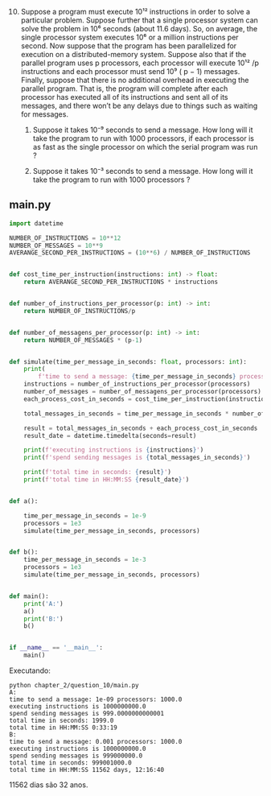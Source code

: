 10. Suppose a program must execute 10¹² instructions in order to solve a particular problem. Suppose further that a single processor system can solve the problem in 10⁶ seconds (about 11.6 days). So, on average, the single processor system executes 10⁶ or a million instructions per second. Now suppose that the program has been parallelized for execution on a distributed-memory system. Suppose also that if the parallel program uses p processors, each processor will execute 10¹²  /p instructions and each processor must send 10⁹ ( p − 1) messages. Finally, suppose that there is no additional overhead in executing the
parallel program. That is, the program will complete after each processor has executed all of its instructions and sent all of its messages, and there won’t be any delays due to things such as waiting for messages.  
    1.  Suppose it takes 10⁻⁹ seconds to send a message. How long will it take the program to run with 1000 processors, if each processor is as fast as the single processor on which the serial program was run ?  

    2. Suppose it takes 10⁻³ seconds to send a message. How long will it take the program to run with 1000 processors ?


## main.py

```py
import datetime

NUMBER_OF_INSTRUCTIONS = 10**12
NUMBER_OF_MESSAGES = 10**9
AVERANGE_SECOND_PER_INSTRUCTIONS = (10**6) / NUMBER_OF_INSTRUCTIONS


def cost_time_per_instruction(instructions: int) -> float:
    return AVERANGE_SECOND_PER_INSTRUCTIONS * instructions


def number_of_instructions_per_processor(p: int) -> int:
    return NUMBER_OF_INSTRUCTIONS/p


def number_of_messagens_per_processor(p: int) -> int:
    return NUMBER_OF_MESSAGES * (p-1)


def simulate(time_per_message_in_seconds: float, processors: int):
    print(
        f'time to send a message: {time_per_message_in_seconds} processors: {processors}')
    instructions = number_of_instructions_per_processor(processors)
    number_of_messages = number_of_messagens_per_processor(processors)
    each_process_cost_in_seconds = cost_time_per_instruction(instructions)

    total_messages_in_seconds = time_per_message_in_seconds * number_of_messages

    result = total_messages_in_seconds + each_process_cost_in_seconds
    result_date = datetime.timedelta(seconds=result)

    print(f'executing instructions is {instructions}')
    print(f'spend sending messages is {total_messages_in_seconds}')

    print(f'total time in seconds: {result}')
    print(f'total time in HH:MM:SS {result_date}')


def a():

    time_per_message_in_seconds = 1e-9
    processors = 1e3
    simulate(time_per_message_in_seconds, processors)


def b():
    time_per_message_in_seconds = 1e-3
    processors = 1e3
    simulate(time_per_message_in_seconds, processors)


def main():
    print('A:')
    a()
    print('B:')
    b()


if __name__ == '__main__':
    main()
```
Executando:
```shell
python chapter_2/question_10/main.py
A:
time to send a message: 1e-09 processors: 1000.0
executing instructions is 1000000000.0
spend sending messages is 999.0000000000001
total time in seconds: 1999.0
total time in HH:MM:SS 0:33:19
B:
time to send a message: 0.001 processors: 1000.0
executing instructions is 1000000000.0
spend sending messages is 999000000.0
total time in seconds: 999001000.0
total time in HH:MM:SS 11562 days, 12:16:40
```
11562 dias são 32 anos.
